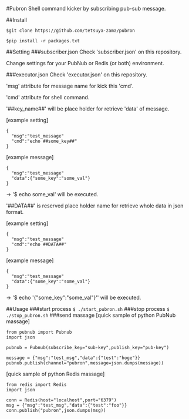 #Pubron
Shell command kicker by subscribing pub-sub message.

##Install

`$git clone https://github.com/tetsuya-zama/pubron`

`$pip install -r packages.txt`

##Setting
###subscriber.json
Check 'subscriber.json' on this repository.

Change settings for your PubNub or Redis (or both) environment.

###executor.json
Check 'executor.json' on this repository.

'msg' attribute for message name for kick this 'cmd'.

'cmd' attribute for shell command.

'##key_name##' will be place holder for retrieve 'data' of message.

[example setting]

    {
      "msg":"test_message"
      "cmd":"echo ##some_key##"
    }
[example message]

    {
      "msg":"test_message"
      "data":{"some_key":"some_val"}
    }

-> '$ echo some_val' will be executed.

'##DATA##' is reserved place holder name for retrieve whole data in json format.

[example setting]

    {
      "msg":"test_message"
      "cmd":"echo ##DATA##"
    }
[example message]

    {
      "msg":"test_message"
      "data":{"some_key":"some_val"}
    }

-> '$ echo '{"some_key":"some_val"}'' will be executed.

##Usage
###start process
`$ ./start_pubron.sh`
###stop process
`$ ./stop_pubron.sh`
###send massage
[quick sample of python PubNub massage]

    from pubnub import Pubnub
    import json

    pubnub = Pubnub(subscribe_key="sub-key",publish_key="pub-key")

    message = {"msg":"test_msg","data":{"test":"hoge"}}
    pubnub.publish(channel="pubron",message=json.dumps(message))

[quick sample of python Redis massage]

    from redis import Redis
    import json

    conn = Redis(host="localhost",port="6379")
    msg = {"msg":"test_msg","data":{"test":"foo"}}
    conn.publish("pubron",json.dumps(msg))
